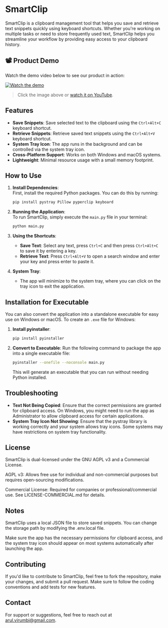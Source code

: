 # SmartClip

SmartClip is a clipboard management tool that helps you save and retrieve text snippets quickly using keyboard shortcuts. Whether you're working on multiple tasks or need to store frequently used text, SmartClip helps you streamline your workflow by providing easy access to your clipboard history.

## 📽️ Product Demo

Watch the demo video below to see our product in action:

[![Watch the demo](https://img.youtube.com/vi/mvJw5jIfYw4/0.jpg)](https://www.youtube.com/watch?v=mvJw5jIfYw4)

> Click the image above or [watch it on YouTube](https://www.youtube.com/watch?v=mvJw5jIfYw4).

## Features

- **Save Snippets**: Save selected text to the clipboard using the `Ctrl+Alt+C` keyboard shortcut.
- **Retrieve Snippets**: Retrieve saved text snippets using the `Ctrl+Alt+V` keyboard shortcut.
- **System Tray Icon**: The app runs in the background and can be controlled via the system tray icon.
- **Cross-Platform Support**: Works on both Windows and macOS systems.
- **Lightweight**: Minimal resource usage with a small memory footprint.

## How to Use

1. **Install Dependencies**:  
   First, install the required Python packages. You can do this by running:
   ```bash
   pip install pystray Pillow pyperclip keyboard
   ```

2. **Running the Application**:  
   To run SmartClip, simply execute the `main.py` file in your terminal:
   ```bash
   python main.py
   ```

3. **Using the Shortcuts**:
   - **Save Text**: Select any text, press `Ctrl+C` and then press `Ctrl+Alt+C` to save it by entering a key.
   - **Retrieve Text**: Press `Ctrl+Alt+V` to open a search window and enter your key and press enter to paste it.

4. **System Tray**:
   - The app will minimize to the system tray, where you can click on the tray icon to exit the application.

## Installation for Executable

You can also convert the application into a standalone executable for easy use on Windows or macOS. To create an `.exe` file for Windows:

1. **Install pyinstaller**:
   ```bash
   pip install pyinstaller
   ```

2. **Convert to Executable**:
   Run the following command to package the app into a single executable file:
   ```bash
   pyinstaller --onefile --noconsole main.py
   ```
   This will generate an executable that you can run without needing Python installed.

## Troubleshooting

- **Text Not Being Copied**: Ensure that the correct permissions are granted for clipboard access. On Windows, you might need to run the app as Administrator to allow clipboard access for certain applications.
- **System Tray Icon Not Showing**: Ensure that the pystray library is working correctly and your system allows tray icons. Some systems may have restrictions on system tray functionality.

## License

SmartClip is dual-licensed under the GNU AGPL v3 and a Commercial License.

AGPL v3: Allows free use for individual and non-commercial purposes but requires open-sourcing modifications.

Commercial License: Required for companies or professional/commercial use. See LICENSE-COMMERCIAL.md for details.

## Notes

SmartClip uses a local JSON file to store saved snippets. You can change the storage path by modifying the .env.local file.

Make sure the app has the necessary permissions for clipboard access, and the system tray icon should appear on most systems automatically after launching the app.

## Contributing

If you'd like to contribute to SmartClip, feel free to fork the repository, make your changes, and submit a pull request. Make sure to follow the coding conventions and add tests for new features.

## Contact

For support or suggestions, feel free to reach out at arul.virumbi@gmail.com.

